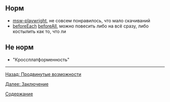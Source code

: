 ## Норм

- [msw-playwright](https://www.npmjs.com/package/playwright-msw), не совсем понравилось, что мало скачиваний
- [beforeEach](https://playwright.dev/docs/api/class-test#test-before-each) [beforeAll](https://playwright.dev/docs/api/class-test#test-before-all), можно повесить либо на всё сразу, либо костылить как то, что ли

## Не норм

- "Кроссплатформенность"

---

[Назад: Продвинутые возможности](../sections/6_advanced_features%20copy.md)

[Далее: Заключение](../sections/8_conclusion.md)

[Содержание](../sections.md)
